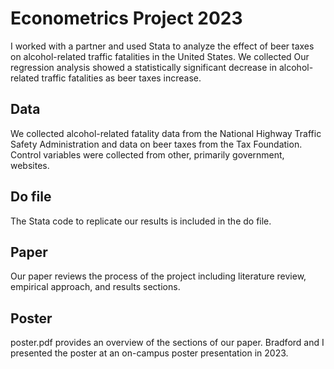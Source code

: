 # Econometrics Project 2023

I worked with a partner and used Stata to analyze the effect of beer taxes on alcohol-related traffic fatalities in the United States. We collected Our regression analysis showed a statistically significant decrease in alcohol-related traffic fatalities as beer taxes increase. 

## Data
We collected alcohol-related fatality data from the National Highway Traffic Safety Administration and data on beer taxes from the Tax Foundation. Control variables were collected from other, primarily government, websites.

## Do file
The Stata code to replicate our results is included in the do file.

## Paper
Our paper reviews the process of the project including literature review, empirical approach, and results sections.

## Poster
poster.pdf provides an overview of the sections of our paper. Bradford and I presented the poster at an on-campus poster presentation in 2023.
